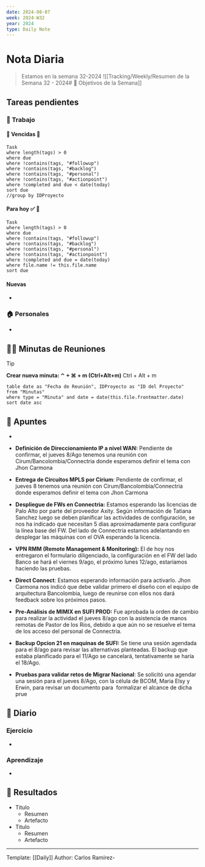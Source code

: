 ```yaml
---
date: 2024-08-07
week: 2024-W32
year: 2024
type: Daily Note
---
```


 
# Nota Diaria

> Estamos en la semana 32-2024
![[Tracking/Weekly/Resumen de la Semana 32 - 2024# 🥅 Objetivos de la Semana]]

## Tareas pendientes
### 👷 Trabajo
#### 🚩 Vencidas 👀 
 ```dataview
Task
where length(tags) > 0
where due
where !contains(tags, "#followup")
where !contains(tags, "#backlog")
where !contains(tags, "#personal")
where !contains(tags, "#actionpoint")
where !completed and due < date(today)
sort due
//group by IDProyecto
 ```
#### Para hoy ✅ 💪
 ```dataview
Task
where length(tags) > 0
where due
where !contains(tags, "#followup")
where !contains(tags, "#backlog")
where !contains(tags, "#personal")
where !contains(tags, "#actionpoint")
where !completed and due = date(today)
where file.name != this.file.name
sort due
 ```
#### Nuevas
-
### 🏠 Personales
-
## 🧑‍💼 Minutas de Reuniones

 > [!TIP]
 > **Crear nueva minuta: ⌃ + ⌘ + m (Ctrl+Alt+m)**
 >  Ctrl + Alt + m

 ```dataview
table date as "Fecha de Reunión", IDProyecto as "ID del Proyecto"
from "Minutas"
where type = "Minuta" and date = date(this.file.frontmatter.date)
sort date asc
```

## 📓 Apuntes
- 

- **Definición de Direccionamiento IP a nivel WAN:** Pendiente de confirmar, el jueves 8/Ago tenemos una reunión con Cirum/Bancolombia/Connectria donde esperamos definir el tema con Jhon Carmona
- **Entrega de Circuitos MPLS por Cirium**: Pendiente de confirmar, el jueves 8 tenemos una reunión con Cirum/Bancolombia/Connectria donde esperamos definir el tema con Jhon Carmona
- **Despliegue de FWs en Connectria:** Estamos esperando las licencias de Palo Alto por parte del proveedor Axity. Según información de Tatiana Sanchez luego se deben planificar las actividades de configuración, se nos ha indicado que necesitan 5 días aproximadamente para configurar la línea base del FW. Del lado de Connectria estamos adelantando en desplegar las máquinas con el OVA esperando la licencia.
- **VPN RMM (Remote Management & Monitoring):** El de hoy nos entregaron el formulario diligenciado, la configuración en el FW del lado Banco se hará el viernes 9/ago, el próximo lunes 12/ago, estaríamos haciendo las pruebas.
- **Direct Connect**: Estamos esperando información para activarlo. Jhon Carmona nos indicó que debe validar primero el diseño con el equipo de arquitectura Bancolombia, luego de reunirse con ellos nos dará feedback sobre los próximos pasos.
- **Pre-Análisis de MIMIX en SUFI PROD:** Fue aprobada la orden de cambio para realizar la actividad el jueves 8/ago con la asistencia de manos remotas de Pastor de los Rios, debido a que aún no se resuelve el tema de los acceso del personal de Connectria.
- **Backup Opcion 21 en maquinas de SUFI:** Se tiene una sesión agendada para el 8/ago para revisar las alternativas planteadas. El backup que estaba planificado para el 11/Ago se cancelará, tentativamente se haría el 18/Ago.
- **Pruebas para validar retos de Migrar Nacional**: Se solicitó una agendar una sesión para el jueves 8/Ago, con la célula de BCOM, Maria Elsy y Erwin, para revisar un documento para  formalizar el alcance de dicha prue
## 📘 Diario

### Ejercicio
- 
### Aprendizaje
- 
## 🦄  Resultados
- Titulo
	- Resumen
	- Artefacto
- Titulo
	- Resumen
	- Artefacto


---
Template: [[Daily]]
Author: Carlos Ramírez-